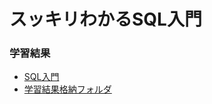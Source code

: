 # スッキリわかるSQL入門

### 学習結果
- [SQL入門](https://docs.google.com/spreadsheets/d/1RVSzjGXKLCjZ9j1iNtZRU6J3kmYag2qJls-537UTuFA/edit#gid=0) 
- [学習結果格納フォルダ](https://drive.google.com/drive/folders/1TOiiR5gvcoQDoI-bAz6vCTTb0757ggAF) 
